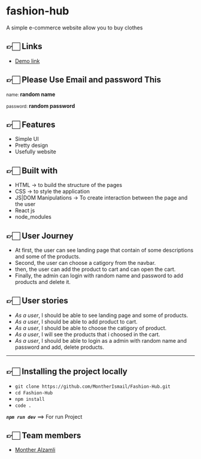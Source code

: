 # fashion-hub
A simple e-commerce website allow you to buy clothes 

## 👉🏻 **Links** <span id='links'></span>

- [Demo link](https://fashion-hub-1.herokuapp.com/)

## 👉🏻 **Please Use Email and password This** <span id='to-login'></span>

 <p>
    <small>name: </small>
    <strong>random name</strong>
</p>
<p>
     <small>password: </small>
    <strong>random password</strong>
</p>


## 👉🏻 **Features** <span id='features'></span>

- Simple UI
- Pretty design
- Usefully website

## 👉🏻 **Built with** <span id='built'></span>

- HTML → to build the structure of the pages
- CSS → to style the application
- JS|DOM Manipulations → To create interaction between the page and the user
- React js
- node_modules


## 👉🏻 **User Journey** <span id='Journey'></span>

- At first, the user can see landing page that contain of some descriptions and some of the products.
- Second, the user can choose a catigory from the navbar.
- then, the user can add the product to cart and can open the cart. 
- Finally, the admin can login with random name and password to add products and delete it.

## 👉🏻 **User stories** <span id='stories'></span>

- _As a user_, I should be able to see landing page and some of products.
- _As a user_, I should be able to add product to cart.
- _As a user_, I should be able to choose the catigory of product.
- _As a user_, I will see the products that i choosed in the cart.
- _As a user_, I should be able to login as a admin with random name and password and add, delete products.
    
---

## 👉🏻 **Installing the project locally** <span id='install'></span>

- `git clone https://github.com/MontherIsmail/Fashion-Hub.git`
- `cd Fashion-Hub`
- `npm install`
- `code .`

**_`npm run dev`_** ==> For run Project

## 👉🏻 **Team members** <span id='team'></span>

- [Monther Alzamli](https://github.com/MontherIsmail)

